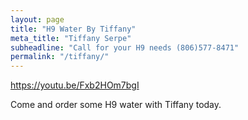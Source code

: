 ```yaml
---
layout: page
title: "H9 Water By Tiffany"
meta_title: "Tiffany Serpe"
subheadline: "Call for your H9 needs (806)577-8471"
permalink: "/tiffany/"
---
```


https://youtu.be/Fxb2HOm7bgI

<p> Come and order some H9 water with Tiffany today. </p>